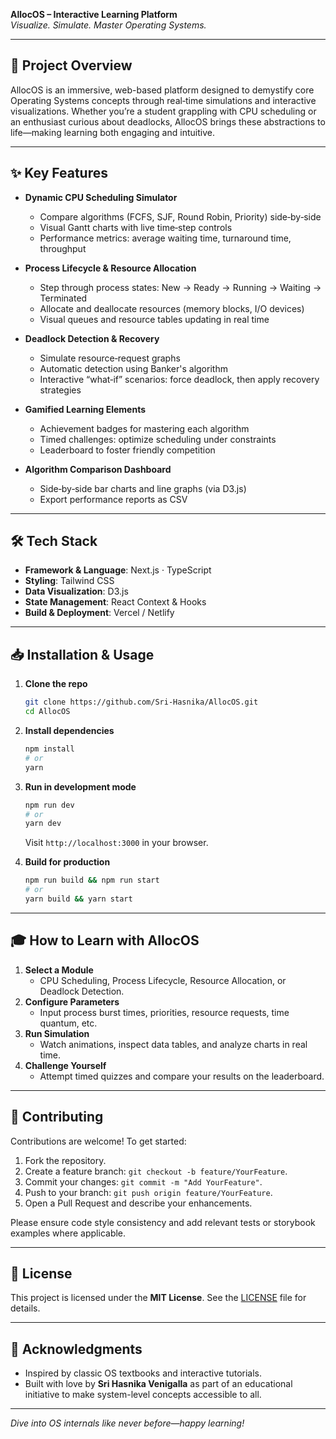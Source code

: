 **AllocOS – Interactive Learning Platform**  
*Visualize. Simulate. Master Operating Systems.*  

---

## 🚀 Project Overview  
AllocOS is an immersive, web-based platform designed to demystify core Operating Systems concepts through real‑time simulations and interactive visualizations. Whether you’re a student grappling with CPU scheduling or an enthusiast curious about deadlocks, AllocOS brings these abstractions to life—making learning both engaging and intuitive.

---

## ✨ Key Features  

- **Dynamic CPU Scheduling Simulator**  
  - Compare algorithms (FCFS, SJF, Round Robin, Priority) side‑by‑side  
  - Visual Gantt charts with live time‑step controls  
  - Performance metrics: average waiting time, turnaround time, throughput  

- **Process Lifecycle & Resource Allocation**  
  - Step through process states: New → Ready → Running → Waiting → Terminated  
  - Allocate and deallocate resources (memory blocks, I/O devices)  
  - Visual queues and resource tables updating in real time  

- **Deadlock Detection & Recovery**  
  - Simulate resource‑request graphs  
  - Automatic detection using Banker's algorithm  
  - Interactive “what‑if” scenarios: force deadlock, then apply recovery strategies  

- **Gamified Learning Elements**  
  - Achievement badges for mastering each algorithm  
  - Timed challenges: optimize scheduling under constraints  
  - Leaderboard to foster friendly competition  

- **Algorithm Comparison Dashboard**  
  - Side‑by‑side bar charts and line graphs (via D3.js)  
  - Export performance reports as CSV  

---

## 🛠️ Tech Stack  

- **Framework & Language**: Next.js · TypeScript  
- **Styling**: Tailwind CSS  
- **Data Visualization**: D3.js  
- **State Management**: React Context & Hooks  
- **Build & Deployment**: Vercel / Netlify  

---

## 📥 Installation & Usage  

1. **Clone the repo**  
   ```bash
   git clone https://github.com/Sri-Hasnika/AllocOS.git
   cd AllocOS
   ```

2. **Install dependencies**  
   ```bash
   npm install
   # or
   yarn
   ```

3. **Run in development mode**  
   ```bash
   npm run dev
   # or
   yarn dev
   ```  
   Visit `http://localhost:3000` in your browser.

4. **Build for production**  
   ```bash
   npm run build && npm run start
   # or
   yarn build && yarn start
   ```

---

## 🎓 How to Learn with AllocOS  

1. **Select a Module**  
   - CPU Scheduling, Process Lifecycle, Resource Allocation, or Deadlock Detection.  
2. **Configure Parameters**  
   - Input process burst times, priorities, resource requests, time quantum, etc.  
3. **Run Simulation**  
   - Watch animations, inspect data tables, and analyze charts in real time.  
4. **Challenge Yourself**  
   - Attempt timed quizzes and compare your results on the leaderboard.  

---

## 🤝 Contributing  

Contributions are welcome! To get started:  
1. Fork the repository.  
2. Create a feature branch: `git checkout -b feature/YourFeature`.  
3. Commit your changes: `git commit -m "Add YourFeature"`.  
4. Push to your branch: `git push origin feature/YourFeature`.  
5. Open a Pull Request and describe your enhancements.

Please ensure code style consistency and add relevant tests or storybook examples where applicable.

---

## 📝 License  

This project is licensed under the **MIT License**. See the [LICENSE](./LICENSE) file for details.

---

## 🙏 Acknowledgments  

- Inspired by classic OS textbooks and interactive tutorials.  
- Built with love by **Sri Hasnika Venigalla** as part of an educational initiative to make system-level concepts accessible to all.  

---

*Dive into OS internals like never before—happy learning!*
